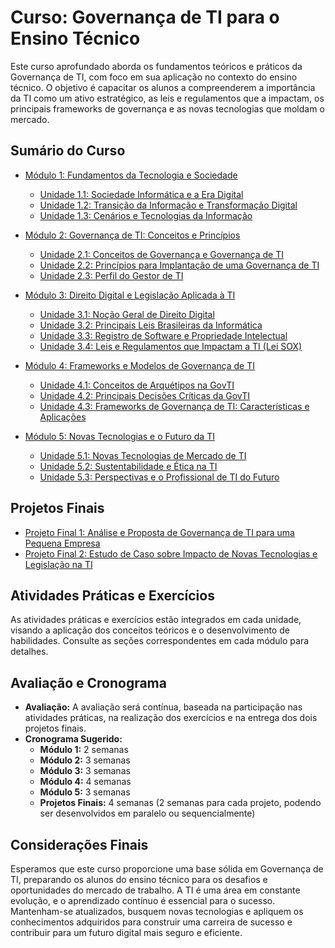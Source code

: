 # Curso: Governança de TI para o Ensino Técnico

Este curso aprofundado aborda os fundamentos teóricos e práticos da Governança de TI, com foco em sua aplicação no contexto do ensino técnico. O objetivo é capacitar os alunos a compreenderem a importância da TI como um ativo estratégico, as leis e regulamentos que a impactam, os principais frameworks de governança e as novas tecnologias que moldam o mercado.

## Sumário do Curso

*   [Módulo 1: Fundamentos da Tecnologia e Sociedade](modulo_1.md#módulo-1-fundamentos-da-tecnologia-e-sociedade)
    *   [Unidade 1.1: Sociedade Informática e a Era Digital](modulo_1.md#unidade-11-sociedade-informática-e-a-era-digital)
    *   [Unidade 1.2: Transição da Informação e Transformação Digital](modulo_1.md#unidade-12-transição-da-informação-e-transformação-digital)
    *   [Unidade 1.3: Cenários e Tecnologias da Informação](modulo_1.md#unidade-13-cenários-e-tecnologias-da-informação)

*   [Módulo 2: Governança de TI: Conceitos e Princípios](modulo_2.md#módulo-2-governança-de-ti-conceitos-e-princípios)
    *   [Unidade 2.1: Conceitos de Governança e Governança de TI](modulo_2.md#unidade-21-conceitos-de-governança-e-governança-de-ti)
    *   [Unidade 2.2: Princípios para Implantação de uma Governança de TI](modulo_2.md#unidade-22-princípios-para-implantação-de-uma-governança-de-ti)
    *   [Unidade 2.3: Perfil do Gestor de TI](modulo_2.md#unidade-23-perfil-do-gestor-de-ti)

*   [Módulo 3: Direito Digital e Legislação Aplicada à TI](modulo_3.md#módulo-3-direito-digital-e-legislação-aplicada-à-ti)
    *   [Unidade 3.1: Noção Geral de Direito Digital](modulo_3.md#unidade-31-noção-geral-de-direito-digital)
    *   [Unidade 3.2: Principais Leis Brasileiras da Informática](modulo_3.md#unidade-32-principais-leis-brasileiras-da-informática)
    *   [Unidade 3.3: Registro de Software e Propriedade Intelectual](modulo_3.md#unidade-33-registro-de-software-e-propriedade-intelectual)
    *   [Unidade 3.4: Leis e Regulamentos que Impactam a TI (Lei SOX)](modulo_3.md#unidade-34-leis-e-regulamentos-que-impactam-a-ti-lei-sox)

*   [Módulo 4: Frameworks e Modelos de Governança de TI](modulo_4.md#módulo-4-frameworks-e-modelos-de-governança-de-ti)
    *   [Unidade 4.1: Conceitos de Arquétipos na GovTI](modulo_4.md#unidade-41-conceitos-de-arquétipos-na-govti)
    *   [Unidade 4.2: Principais Decisões Críticas da GovTI](modulo_4.md#unidade-42-principais-decisões-críticas-da-govti)
    *   [Unidade 4.3: Frameworks de Governança de TI: Características e Aplicações](modulo_4.md#unidade-43-frameworks-de-governança-de-ti-características-e-aplicações)

*   [Módulo 5: Novas Tecnologias e o Futuro da TI](modulo_5.md#módulo-5-novas-tecnologias-e-o-futuro-da-ti)
    *   [Unidade 5.1: Novas Tecnologias de Mercado de TI](modulo_5.md#unidade-51-novas-tecnologias-de-mercado-de-ti)
    *   [Unidade 5.2: Sustentabilidade e Ética na TI](modulo_5.md#unidade-52-sustentabilidade-e-ética-na-ti)
    *   [Unidade 5.3: Perspectivas e o Profissional de TI do Futuro](modulo_5.md#unidade-53-perspectivas-e-o-profissional-de-ti-do-futuro)

## Projetos Finais

*   [Projeto Final 1: Análise e Proposta de Governança de TI para uma Pequena Empresa](#projeto-final-1-análise-e-proposta-de-governança-de-ti-para-uma-pequena-empresa)
*   [Projeto Final 2: Estudo de Caso sobre Impacto de Novas Tecnologias e Legislação na TI](#projeto-final-2-estudo-de-caso-sobre-impacto-de-novas-tecnologias-e-legislação-na-ti)

## Atividades Práticas e Exercícios

As atividades práticas e exercícios estão integrados em cada unidade, visando a aplicação dos conceitos teóricos e o desenvolvimento de habilidades. Consulte as seções correspondentes em cada módulo para detalhes.

## Avaliação e Cronograma

*   **Avaliação:** A avaliação será contínua, baseada na participação nas atividades práticas, na realização dos exercícios e na entrega dos dois projetos finais.
*   **Cronograma Sugerido:**
    *   **Módulo 1:** 2 semanas
    *   **Módulo 2:** 3 semanas
    *   **Módulo 3:** 3 semanas
    *   **Módulo 4:** 4 semanas
    *   **Módulo 5:** 3 semanas
    *   **Projetos Finais:** 4 semanas (2 semanas para cada projeto, podendo ser desenvolvidos em paralelo ou sequencialmente)

## Considerações Finais

Esperamos que este curso proporcione uma base sólida em Governança de TI, preparando os alunos do ensino técnico para os desafios e oportunidades do mercado de trabalho. A TI é uma área em constante evolução, e o aprendizado contínuo é essencial para o sucesso. Mantenham-se atualizados, busquem novas tecnologias e apliquem os conhecimentos adquiridos para construir uma carreira de sucesso e contribuir para um futuro digital mais seguro e eficiente.



